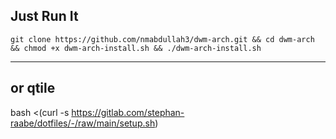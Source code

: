 ## Just Run It

```git clone https://github.com/nmabdullah3/dwm-arch.git && cd dwm-arch && chmod +x dwm-arch-install.sh && ./dwm-arch-install.sh```

---

## or qtile 

bash <(curl -s https://gitlab.com/stephan-raabe/dotfiles/-/raw/main/setup.sh)
